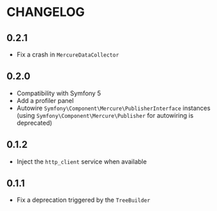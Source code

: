 CHANGELOG
=========

0.2.1
-----

* Fix a crash in `MercureDataCollector`

0.2.0
-----

* Compatibility with Symfony 5
* Add a profiler panel
* Autowire `Symfony\Component\Mercure\PublisherInterface` instances (using `Symfony\Component\Mercure\Publisher` for autowiring is deprecated)

0.1.2
-----

* Inject the `http_client` service when available

0.1.1
-----

* Fix a deprecation triggered by the `TreeBuilder`
